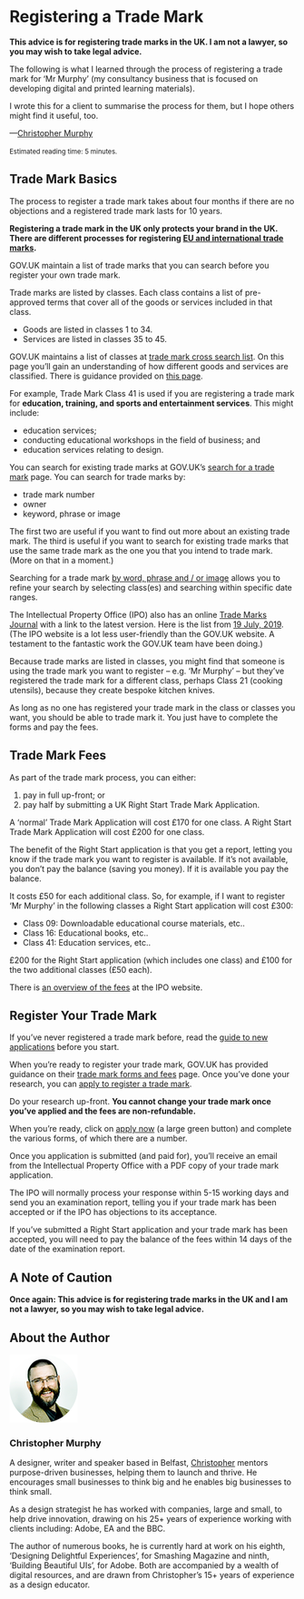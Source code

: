 Registering a Trade Mark
========================

**This advice is for registering trade marks in the UK. I am not a lawyer, so you may wish to take legal advice.**

The following is what I learned through the process of registering a trade mark for ‘Mr Murphy’ (my consultancy business that is focused on developing digital and printed learning materials).

I wrote this for a client to summarise the process for them, but I hope others might find it useful, too.

—[Christopher Murphy][00]

<small>Estimated reading time: 5 minutes.</small>



Trade Mark Basics
-----------------

The process to register a trade mark takes about four months if there are no objections and a registered trade mark lasts for 10 years.

**Registering a trade mark in the UK only protects your brand in the UK. There are different processes for registering [EU and international trade marks][01].**

GOV.UK maintain a list of trade marks that you can search before you register your own trade mark.

Trade marks are listed by classes. Each class contains a list of pre-approved terms that cover all of the goods or services included in that class.

+ Goods are listed in classes 1 to 34.
+ Services are listed in classes 35 to 45.

GOV.UK maintains a list of classes at [trade mark cross search list][02]. On this page you’ll gain an understanding of how different goods and services are classified. There is guidance provided on [this page][03].

For example, Trade Mark Class 41 is used if you are registering a trade mark for **education, training, and sports and entertainment services**. This might include:

+ education services;
+ conducting educational workshops in the field of business; and
+ education services relating to design.

You can search for existing trade marks at GOV.UK’s [search for a trade mark][04] page. You can search for trade marks by:

+ trade mark number
+ owner
+ keyword, phrase or image

The first two are useful if you want to find out more about an existing trade mark. The third is useful if you want to search for existing trade marks that use the same trade mark as the one you that you intend to trade mark. (More on that in a moment.)

Searching for a trade mark [by word, phrase and / or image][05] allows you to refine your search by selecting class(es) and searching within specific date ranges.

The Intellectual Property Office (IPO) also has an online [Trade Marks Journal][06] with a link to the latest version. Here is the list from [19 July, 2019][07]. (The IPO website is a lot less user-friendly than the GOV.UK website. A testament to the fantastic work the GOV.UK team have been doing.)

Because trade marks are listed in classes, you might find that someone is using the trade mark you want to register – e.g. ‘Mr Murphy’ – but they’ve registered the trade mark for a different class, perhaps Class 21 (cooking utensils), because they create bespoke kitchen knives.

As long as no one has registered your trade mark in the class or classes you want, you should be able to trade mark it. You just have to complete the forms and pay the fees.



Trade Mark Fees
---------------

As part of the trade mark process, you can either:

1. pay in full up-front; or
2. pay half by submitting a UK Right Start Trade Mark Application.

A ‘normal’ Trade Mark Application will cost £170 for one class. A Right Start Trade Mark Application will cost £200 for one class.

The benefit of the Right Start application is that you get a report, letting you know if the trade mark you want to register is available. If it’s not available, you don’t pay the balance (saving you money). If it is available you pay the balance.

It costs £50 for each additional class. So, for example, if I want to register ‘Mr Murphy’ in the following classes a Right Start application will cost £300:

+ Class 09: Downloadable educational course materials, etc..
+ Class 16: Educational books, etc..
+ Class 41: Education services, etc..

£200 for the Right Start application (which includes one class) and £100 for the two additional classes (£50 each).

There is [an overview of the fees][08] at the IPO website.



Register Your Trade Mark
------------------------

If you’ve never registered a trade mark before, read the [guide to new applications][09] before you start.

When you’re ready to register your trade mark, GOV.UK has provided guidance on their [trade mark forms and fees][10] page. Once you’ve done your research, you can [apply to register a trade mark][11].

Do your research up-front. **You cannot change your trade mark once you’ve applied and the fees are non-refundable.**

When you’re ready, click on [apply now][12] (a large green button) and complete the various forms, of which there are a number.

Once you application is submitted (and paid for), you’ll receive an email from the Intellectual Property Office with a PDF copy of your trade mark application.

The IPO will normally process your response within 5-15 working days and send you an examination report, telling you if your trade mark has been accepted or if the IPO has objections to its acceptance.

If you’ve submitted a Right Start application and your trade mark has been accepted, you will need to pay the balance of the fees within 14 days of the date of the examination report.



A Note of Caution
-----------------

**Once again: This advice is for registering trade marks in the UK and I am not a lawyer, so you may wish to take legal advice.**



About the Author
----------------

![Christopher Murphy](images/mr-murphy.png)

### Christopher Murphy

A designer, writer and speaker based in Belfast, [Christopher][13] mentors purpose-driven businesses, helping them to launch and thrive. He encourages small businesses to think big and he enables big businesses to think small.

As a design strategist he has worked with companies, large and small, to help drive innovation, drawing on his 25+ years of experience working with clients including: Adobe, EA and the BBC.

The author of numerous books, he is currently hard at work on his eighth, ‘Designing Delightful Experiences’, for Smashing Magazine and ninth, ‘Building Beautiful UIs’, for Adobe. Both are accompanied by a wealth of digital resources, and are drawn from Christopher’s 15+ years of experience as a design educator.



<!-- Links -->

[01]: https://www.gov.uk/government/publications/protecting-your-uk-intellectual-property-abroad

[02]: https://www.gov.uk/government/publications/searching-for-similar-trade-mark-goodsservices-in-other-classes/trade-mark-cross-search-list

[03]: https://www.gov.uk/government/publications/searching-for-similar-trade-mark-goodsservices-in-other-classes

[04]: https://www.gov.uk/search-for-trademark

[05]: https://trademarks.ipo.gov.uk/ipo-tmtext

[06]: https://www.ipo.gov.uk/t-tmj.htm

[07]: https://www.ipo.gov.uk/t-tmj/tm-journals/2019-029/index.html

[08]: https://www.ipo.gov.uk/tm3-servicesfees

[09]: https://www.gov.uk/guidance/trade-marks-manual/new-applications

[10]: https://www.gov.uk/government/publications/trade-mark-forms-and-fees

[11]: https://www.gov.uk/how-to-register-a-trade-mark

[12]: https://www.gov.uk/how-to-register-a-trade-mark/apply

[13]: https://twitter.com/fehler

[00]: https://github.com/fehler/miscellany/blob/master/registering-a-trade-mark/registering-a-trade-mark.md#about-the-author